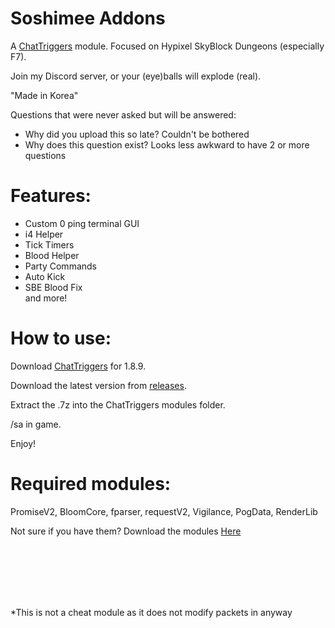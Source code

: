 # Soshimee Addons
A [ChatTriggers](https://chattriggers.com/) module. Focused on Hypixel SkyBlock Dungeons (especially F7).

Join my Discord server, or your (eye)balls will explode (real).

"Made in Korea"

Questions that were never asked but will be answered:
- Why did you upload this so late? Couldn't be bothered
- Why does this question exist? Looks less awkward to have 2 or more questions

# Features:

 - Custom 0 ping terminal GUI <br>
 - i4 Helper <br>
 - Tick Timers <br>
 - Blood Helper <br>
 - Party Commands <br>
 - Auto Kick <br>
 - SBE Blood Fix <br>
 and more!


# How to use:

Download [ChatTriggers](https://chattriggers.com/) for 1.8.9.

Download the latest version from [releases](https://github.com/sushimeedev/Soshimee-Addons/releases).

Extract the .7z into the ChatTriggers modules folder.

/sa in game.

Enjoy!

# Required modules:

PromiseV2, BloomCore, fparser, requestV2, Vigilance, PogData, RenderLib

Not sure if you have them? Download the modules [Here](https://github.com/sushimeedev/SoshimeeAddonsLibs)



<br>
<br>
<br>
<br>
<br>

*This is not a cheat module as it does not modify packets in anyway

